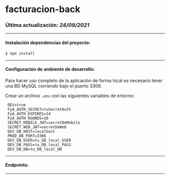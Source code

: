 # facturacion-back


### Última actualización: _24/09/2021_
___


#### Instalación dependencias del proyecto:
`$ npm install`
___

#### Configuración de ambiente de desarrollo: 

Para hacer uso completo de la aplicación de forma local es necesario tener una BD MySQL corriendo bajo el puerto 3306. 

Crear un archivo `.env` con las siguientes variables de entorno:

```
 DEV=true
 FyA_AUTH_SECRET=tuSecretAuth
 FyA_AUTH_EXPIRES=1d
 FyA_AUTH_ROUNDS=10
 SECRET_MOBILE_JWT=secretDeMobile
 SECRET_WEB_JWT=secretDeWeb
 DEV_DB_HOST=localhost
 PROD_DB_PORT=3306
 DEV_DB_USER=tu_DB_local_USER
 DEV_DB_PASS=tu_DB_local_PASS
 DEV_DB_DB=tu_DB_local_DB
```

___

#### Endpoints:

---

